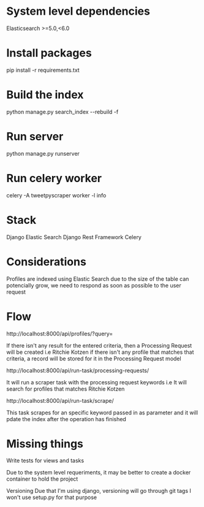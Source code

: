 # System level dependencies
Elasticsearch >=5.0,<6.0

# Install packages
pip install -r requirements.txt

# Build the index
python manage.py search_index --rebuild -f

# Run server
python manage.py runserver

# Run celery worker
celery -A tweetpyscraper worker -l info

# Stack

Django
Elastic Search
Django Rest Framework
Celery

# Considerations
Profiles are indexed using Elastic Search due to the size of the table can 
potencially grow, we need to respond as soon as possible to the user request

# Flow

http://localhost:8000/api/profiles/?query=<profile query>

If there isn't any result for the entered criteria, then a Processing Request will be created
i.e Ritchie Kotzen
if there isn't any profile that matches that criteria, a record will be stored for it in the 
Processing Request model

http://localhost:8000/api/run-task/processing-requests/

It will run a scraper task with the processing request keywords
i.e It will search for profiles that matches Ritchie Kotzen 

http://localhost:8000/api/run-task/scrape/

This task scrapes for an specific keyword passed in as parameter and it will pdate the index after the operation has finished

# Missing things
Write tests for views and tasks

Due to the system level requeriments, it may be better to create a docker container to hold the project

Versioning
Due that I'm using django, versioning will go through git tags
I won't use setup.py for that purpose